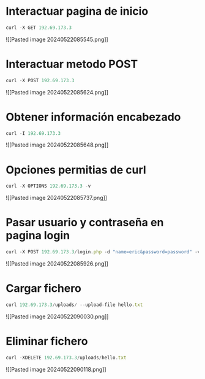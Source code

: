 # Interactuar pagina de inicio
```JavaScript
curl -X GET 192.69.173.3
```
![[Pasted image 20240522085545.png]]

# Interactuar metodo POST
```JavaScript
curl -X POST 192.69.173.3
```
![[Pasted image 20240522085624.png]]

# Obtener información encabezado
```JavaScript
curl -I 192.69.173.3
```
![[Pasted image 20240522085648.png]]

# Opciones permitias de curl
```JavaScript
curl -X OPTIONS 192.69.173.3 -v
```
![[Pasted image 20240522085737.png]]

# Pasar usuario y contraseña en pagina login
```JavaScript
curl -X POST 192.69.173.3/login.php -d "name=eric&password=password" -v
```
![[Pasted image 20240522085926.png]]

# Cargar fichero
```JavaScript
curl 192.69.173.3/uploads/ --upload-file hello.txt
```
![[Pasted image 20240522090030.png]]

# Eliminar  fichero
```JavaScript
curl -XDELETE 192.69.173.3/uploads/hello.txt
```
![[Pasted image 20240522090118.png]]


